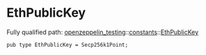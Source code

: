 # EthPublicKey

Fully qualified path: [openzeppelin_testing](./openzeppelin_testing.md)::[constants](./openzeppelin_testing-constants.md)::[EthPublicKey](./openzeppelin_testing-constants-EthPublicKey.md)

<pre><code class="language-cairo">pub type EthPublicKey = Secp256k1Point;</code></pre>

